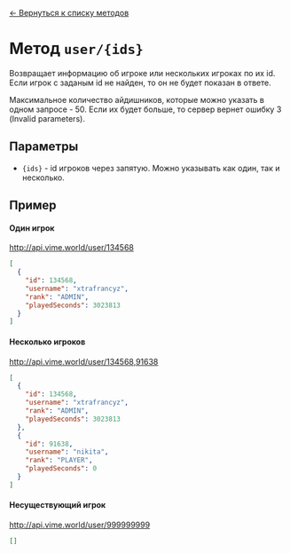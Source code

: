 [← Вернуться к списку методов](../README.md#Список-методов)

Метод `user/{ids}`
========================
Возвращает информацию об игроке или нескольких игроках по их id. Если игрок с заданым id не найден, то он не будет показан в ответе.

Максимальное количество айдишников, которые можно указать в одном запросе - 50. Если их будет больше, то сервер вернет ошибку 3 (Invalid parameters).

## Параметры
* `{ids}` - id игроков через запятую. Можно указывать как один, так и несколько.

## Пример
#### Один игрок
http://api.vime.world/user/134568
```json
[
  {
    "id": 134568,
    "username": "xtrafrancyz",
    "rank": "ADMIN",
    "playedSeconds": 3023813
  }
]
```
#### Несколько игроков
http://api.vime.world/user/134568,91638
```json
[
  {
    "id": 134568,
    "username": "xtrafrancyz",
    "rank": "ADMIN",
    "playedSeconds": 3023813
  },
  {
    "id": 91638,
    "username": "nikita",
    "rank": "PLAYER",
    "playedSeconds": 0
  }
]
```
#### Несуществующий игрок
http://api.vime.world/user/999999999
```json
[]
```
